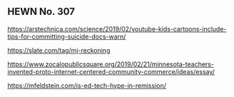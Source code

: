 ## HEWN No. 307

https://arstechnica.com/science/2019/02/youtube-kids-cartoons-include-tips-for-committing-suicide-docs-warn/

https://slate.com/tag/mj-reckoning

https://www.zocalopublicsquare.org/2019/02/21/minnesota-teachers-invented-proto-internet-centered-community-commerce/ideas/essay/

https://mfeldstein.com/is-ed-tech-hype-in-remission/
